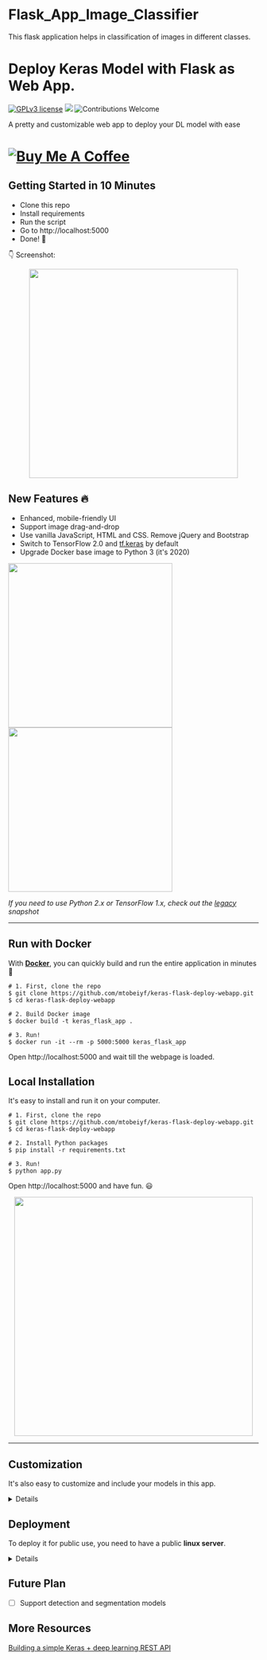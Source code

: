 # Flask_App_Image_Classifier
This flask application helps in classification of images in different classes.
# Deploy Keras Model with Flask as Web App.

[![GPLv3 license](https://img.shields.io/badge/License-GPLv3-blue.svg)](http://perso.crans.org/besson/LICENSE.html)
[![](https://img.shields.io/badge/python-3.5%2B-green.svg)]()
![Contributions Welcome](https://img.shields.io/badge/contributions-welcome-brightgreen.svg?style=flat)

A pretty and customizable web app to deploy your DL model with ease

# <a href="https://www.buymeacoffee.com/fing" target="_blank"><img src="https://www.buymeacoffee.com/assets/img/custom_images/yellow_img.png" alt="Buy Me A Coffee"></a>

## Getting Started in 10 Minutes

- Clone this repo 
- Install requirements
- Run the script
- Go to http://localhost:5000
- Done! :tada:

:point_down: Screenshot:

<p align="center">
  <img src="https://user-images.githubusercontent.com/5097752/71063354-8caa1d00-213a-11ea-86eb-879238887c1f.png" height="420px" alt="">
</p>

## New Features :fire:

- Enhanced, mobile-friendly UI
- Support image drag-and-drop
- Use vanilla JavaScript, HTML and CSS. Remove jQuery and Bootstrap
- Switch to TensorFlow 2.0 and [tf.keras](https://www.tensorflow.org/guide/keras) by default
- Upgrade Docker base image to Python 3 (it's 2020)

<p float="left">
  <img src="https://user-images.githubusercontent.com/5097752/71065048-61c1c800-213e-11ea-92f1-274cbe4734ba.png" height="330px" alt="">
  <img src="https://user-images.githubusercontent.com/5097752/71062921-aeef6b00-2139-11ea-8b23-6b9eb1e326ca.png" height="330px" alt="">
</p>

_If you need to use Python 2.x or TensorFlow 1.x, check out the [legacy](https://github.com/mtobeiyf/keras-flask-deploy-webapp/tree/legacy) snapshot_


------------------

## Run with Docker

With **[Docker](https://www.docker.com)**, you can quickly build and run the entire application in minutes :whale:

```shell
# 1. First, clone the repo
$ git clone https://github.com/mtobeiyf/keras-flask-deploy-webapp.git
$ cd keras-flask-deploy-webapp

# 2. Build Docker image
$ docker build -t keras_flask_app .

# 3. Run!
$ docker run -it --rm -p 5000:5000 keras_flask_app
```

Open http://localhost:5000 and wait till the webpage is loaded.

## Local Installation

It's easy to install and run it on your computer.

```shell
# 1. First, clone the repo
$ git clone https://github.com/mtobeiyf/keras-flask-deploy-webapp.git
$ cd keras-flask-deploy-webapp

# 2. Install Python packages
$ pip install -r requirements.txt

# 3. Run!
$ python app.py
```

Open http://localhost:5000 and have fun. :smiley:

<p align="center">
  <img src="https://user-images.githubusercontent.com/5097752/71064959-3c34be80-213e-11ea-8e13-91800ca2d345.gif" height="480px" alt="">
</p>

------------------

## Customization

It's also easy to customize and include your models in this app.

<details>
 <summary>Details</summary>

### Use your own model

Place your trained `.h5` file saved by `model.save()` under models directory.

Check the [commented code](https://github.com/mtobeiyf/keras-flask-deploy-webapp/blob/master/app.py#L37) in app.py.

### Use other pre-trained model

See [Keras applications](https://keras.io/applications/) for more available models such as DenseNet, MobilNet, NASNet, etc.

Check [this section](https://github.com/mtobeiyf/keras-flask-deploy-webapp/blob/master/app.py#L26) in app.py.

### UI Modification

Modify files in `templates` and `static` directory.

`index.html` for the UI and `main.js` for all the behaviors.

</details>


## Deployment

To deploy it for public use, you need to have a public **linux server**.

<details>
 <summary>Details</summary>
  
### Run the app

Run the script and hide it in background with `tmux` or `screen`.
```
$ python app.py
```

You can also use gunicorn instead of gevent
```
$ gunicorn -b 127.0.0.1:5000 app:app
```

More deployment options, check [here](https://flask.palletsprojects.com/en/1.1.x/deploying/wsgi-standalone/)

### Set up Nginx

To redirect the traffic to your local app.
Configure your Nginx `.conf` file.

```
server {
  listen  80;

  client_max_body_size 20M;

  location / {
      proxy_pass http://127.0.0.1:5000;
  }
}
```

</details>

## Future Plan

- [ ] Support detection and segmentation models

## More Resources

[Building a simple Keras + deep learning REST API](https://blog.keras.io/building-a-simple-keras-deep-learning-rest-api.html)
